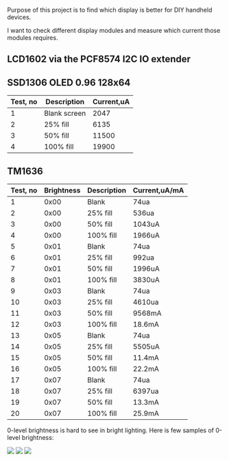 Purpose of this project is to find which display is better for DIY  handheld devices.

I want to check different display modules and measure which current those modules requires.


## LCD1602 via the PCF8574 I2C IO extender


## SSD1306 OLED 0.96 128x64

|Test, no|Description|Current,uA|
|--|--|--|
|1|Blank screen|2047|
|2|25% fill|6135|
|3|50% fill|11500|
|4|100% fill|19900|

## TM1636

|Test, no|Brightness|Description|Current,uA/mA|
|--|--|--|--|
|1|0x00|Blank|74ua|
|2|0x00|25% fill|536ua|
|3|0x00|50% fill|1043uA|
|4|0x00|100% fill|1966uA|
|5|0x01|Blank|74ua|
|6|0x01|25% fill|992ua|
|7|0x01|50% fill|1996uA|
|8|0x01|100% fill|3830uA|
|9|0x03|Blank|74ua|
|10|0x03|25% fill|4610ua|
|11|0x03|50% fill|9568mA|
|12|0x03|100% fill|18.6mA|
|13|0x05|Blank|74ua|
|14|0x05|25% fill|5505uA|
|15|0x05|50% fill|11.4mA|
|16|0x05|100% fill|22.2mA|
|17|0x07|Blank|74ua|
|18|0x07|25% fill|6397ua|
|19|0x07|50% fill|13.3mA|
|20|0x07|100% fill|25.9mA|

0-level brightness is hard to see in bright lighting.
Here is few samples of 0-level brightness:

<img src="./img/tm1637_0_fill25.jpg">
<img src="./img/tm1637_0_fill50.jpg">
<img src="./img/tm1637_0_fill100.jpg">